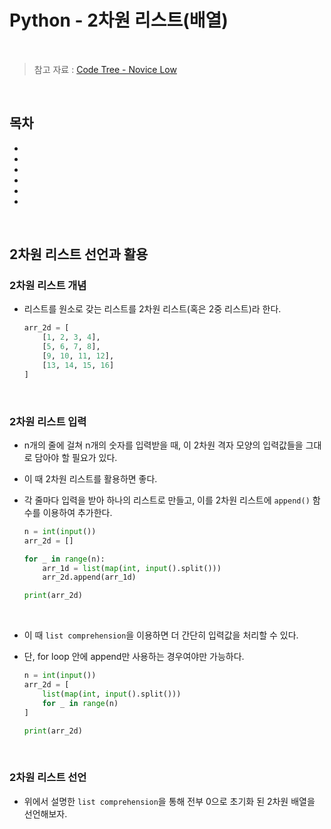 # Python - 2차원 리스트(배열)

<br/>

> 참고 자료 : <a href="https://www.codetree.ai/missions/4">Code Tree - Novice Low</a>

<br/>

## 목차

* <a href=""></a>
* <a href=""></a>
* <a href=""></a>
* <a href=""></a>
* <a href=""></a>
* <a href=""></a>

<br/>

## 2차원 리스트 선언과 활용

### 2차원 리스트 개념

* 리스트를 원소로 갖는 리스트를 2차원 리스트(혹은 2중 리스트)라 한다.

    ```python
    arr_2d = [
        [1, 2, 3, 4],
        [5, 6, 7, 8],
        [9, 10, 11, 12],
        [13, 14, 15, 16]
    ]
    ```

<br/>

### 2차원 리스트 입력

* n개의 줄에 걸쳐 n개의 숫자를 입력받을 때, 이 2차원 격자 모양의 입력값들을 그대로 담아야 할 필요가 있다.

* 이 때 2차원 리스트를 활용하면 좋다.

* 각 줄마다 입력을 받아 하나의 리스트로 만들고, 이를 2차원 리스트에 <code>append()</code> 함수를 이용하여 추가한다.

    ```python
    n = int(input())
    arr_2d = []

    for _ in range(n):
        arr_1d = list(map(int, input().split()))
        arr_2d.append(arr_1d)

    print(arr_2d)
    ```

<br/>

* 이 때 <code>list comprehension</code>을 이용하면 더 간단히 입력값을 처리할 수 있다.

* 단, for loop 안에 append만 사용하는 경우여야만 가능하다.

    ```python
    n = int(input())
    arr_2d = [
        list(map(int, input().split()))
        for _ in range(n)
    ]

    print(arr_2d)
    ```

<br/>

### 2차원 리스트 선언

* 위에서 설명한 <code>list comprehension</code>을 통해 전부 0으로 초기화 된 2차원 배열을 선언해보자.

```
```

<br/>